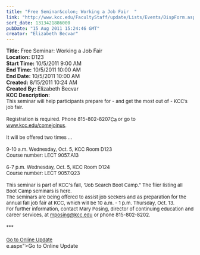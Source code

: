 ```yaml
---
title: "Free Seminar&colon; Working a Job Fair  "
link: "http://www.kcc.edu/FacultyStaff/update/Lists/Events/DispForm.aspx?ID=137"
sort_date: 1313421886000
pubDate: "15 Aug 2011 15:24:46 GMT"
creator: "Elizabeth Becvar"
---
```


<div><b>Title:</b> Free Seminar: Working a Job Fair  </div>
<div><b>Location:</b> D123</div>
<div><b>Start Time:</b> 10/5/2011 9:00 AM</div>
<div><b>End Time:</b> 10/5/2011 10:00 AM</div>
<div><b>End Date:</b> 10/5/2011 10:00 AM</div>
<div><b>Created:</b> 8/15/2011 10:24 AM</div>
<div><b>Created By:</b> Elizabeth Becvar</div>
<div><b>KCC Description:</b> <div class="ExternalClass33C5349FBAD249C2A83B89E21DA5AD0C">
<div><font size="2">This seminar will help participants prepare for - and get the most out of - KCC’s job fair.<br /> <br />Registration is required. Phone </font><span style="white-space:nowrap" class="baec5a81-e4d6-4674-97f3-e9220f0136c1"><font size="2">815-802-8207</font><a style="border-bottom:medium none;position:static !important;border-left:medium none;margin:0px;width:16px;bottom:0px;display:inline;white-space:nowrap;float:none;height:16px;vertical-align:middle;overflow:hidden;border-top:medium none;top:0px;cursor:hand;right:0px;border-right:medium none;left:0px" title="Call: 815-802-8207" href="/FacultyStaff/update/Lists/Events/EditForm.aspx?ID=137&amp;Source=/FacultyStaff/update/_layouts/sitemanager.aspx?SmtContext%3DSPList%3ac267947c-5d3a-41df-bf8c-8c8142ece9fc?SPWeb%3a6dd7d01a-f4b3-47f9-8d35-b60692caa2f7%3a%26SmtContextExpanded%3DTrue%26Filter%3D1%26pgsz%3D100%26pgidx%3D1%26vrmode%3DFalse%26lvn%3DAll%20Events#"><font size="2"><img style="border-bottom:medium none;position:static !important;border-left:medium none;margin:0px;width:16px;bottom:0px;display:inline;white-space:nowrap;float:none;height:16px;vertical-align:middle;overflow:hidden;border-top:medium none;top:0px;cursor:hand;right:0px;border-right:medium none;left:0px" title="Call: 815-802-8207" /></font></a></span><font size="2"> or go to </font><a href="/comejoinus"><font size="2">www.kcc.edu/comejoinus</font></a><font size="2">. <br /> <br />It will be offered two times ...<br /> <br />9-10 a.m. Wednesday, Oct. 5, KCC Room D123<br />Course number: LECT 9057.A13<br /> <br />6-7 p.m. Wednesday, Oct. 5, KCC Room D124<br />Course number: LECT 9057.Q23<br /> <br />This seminar is part of KCC's fall, “Job Search Boot Camp.&quot; The flier listing all Boot Camp seminars is here. <br />The seminars are being offered to assist job seekers and as preparation for the annual fall job fair at KCC, which will be 10 a.m. - 1 p.m. Thursday, Oct. 13. </font></div>
<div><font size="2">For further information, contact Mary Posing, director of continuing education and career services, at </font><a href="mailto:mposing@kcc.edu"><font size="2">mposing@kcc.edu</font></a><font size="2"> or phone </font><span style="white-space:nowrap" class="baec5a81-e4d6-4674-97f3-e9220f0136c1"><font size="2">815-802-8202</font></span><font size="2">.<br /></font></div>
<div> </div>
<div><font size="2">***</font></div>
<div> </div>
<div><font size="2"><a href="/FacultyStaff/update/Pages/dailyupdate.aspx">Go to Online Update</a></font> </div></div></div>
e.aspx">Go to Online Update</a>  </font></div></div></div>

